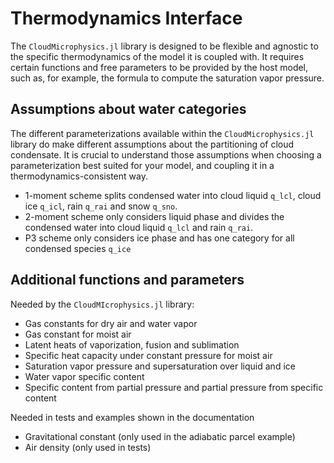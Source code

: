 # Thermodynamics Interface

The `CloudMicrophysics.jl` library is designed to be flexible and agnostic
  to the specific thermodynamics of the model it is coupled with.
It requires certain functions and free parameters to be provided by the host model,
  such as, for example, the formula to compute the saturation vapor pressure.

## Assumptions about water categories

The different parameterizations available within the `CloudMicrophysics.jl` library
  do make different assumptions about the partitioning of cloud condensate.
It is crucial to understand those assumptions when choosing a parameterization
  best suited for your model, and coupling it in a thermodynamics-consistent way.
  - 1-moment scheme splits condensed water into
    cloud liquid `q_lcl`, cloud ice `q_icl`, rain `q_rai` and snow `q_sno`.
  - 2-moment scheme only considers liquid phase and divides the condensed water into
    cloud liquid `q_lcl` and rain `q_rai`.
  - P3 scheme only considers ice phase and has one category for all condensed species `q_ice`

## Additional functions and parameters

Needed by the `CloudMIcrophysics.jl` library:
  - Gas constants for dry air and water vapor
  - Gas constant for moist air
  - Latent heats of vaporization, fusion and sublimation
  - Specific heat capacity under constant pressure for moist air
  - Saturation vapor pressure and supersaturation over liquid and ice
  - Water vapor specific content
  - Specific content from partial pressure and partial pressure from specific content

Needed in tests and examples shown in the documentation
  - Gravitational constant (only used in the adiabatic parcel example)
  - Air density (only used in tests)
